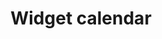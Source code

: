 ---
layout: widget-calendar
categories:
- documentation
- widgets
- widget-calendar
title: Widget calendar
---